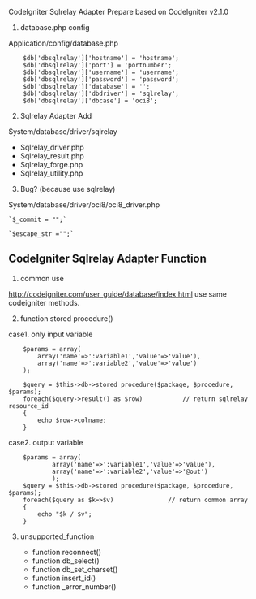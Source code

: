 CodeIgniter Sqlrelay Adapter Prepare
based on CodeIgniter v2.1.0


1. database.php config 

 Application/config/database.php


    	$db['dbsqlrelay']['hostname'] = 'hostname';
    	$db['dbsqlrelay']['port'] = 'portnumber';
    	$db['dbsqlrelay']['username'] = 'username';
    	$db['dbsqlrelay']['password'] = 'password';
    	$db['dbsqlrelay']['database'] = '';
    	$db['dbsqlrelay']['dbdriver'] = 'sqlrelay';
    	$db['dbsqlrelay']['dbcase'] = 'oci8';


2. Sqlrelay Adapter Add

 System/database/driver/sqlrelay

- Sqlrelay_driver.php
- Sqlrelay_result.php
- Sqlrelay_forge.php
- Sqlrelay_utility.php


3. Bug? (because use sqlrelay)

 System/database/driver/oci8/oci8_driver.php
 
 	`$_commit = "";`
 	
	`$escape_str ="";`



CodeIgniter Sqlrelay Adapter Function
-


1. common use

 http://codeigniter.com/user_guide/database/index.html
 use same codeigniter methods.

2. function stored procedure()

 case1. only input variable

		$params = array(
			array('name'=>':variable1','value'=>'value'),
			array('name'=>':variable2','value'=>'value')
		);
		
		$query = $this->db->stored procedure($package, $procedure, $params);
		foreach($query->result() as $row)			// return sqlrelay resource_id
		{
			echo $row->colname;
		}

 case2. output variable

		$params = array(
				array('name'=>':variable1','value'=>'value'),
				array('name'=>':variable2','value'=>'@out')
				);
		$query = $this->db->stored procedure($package, $procedure, $params);
		foreach($query as $k=>$v)				// return common array
		{
			echo "$k / $v";
		}


3. unsupported_function 

	- function reconnect()
	- function db_select()
	- function db_set_charset()
	- function insert_id()
	- function _error_number()


